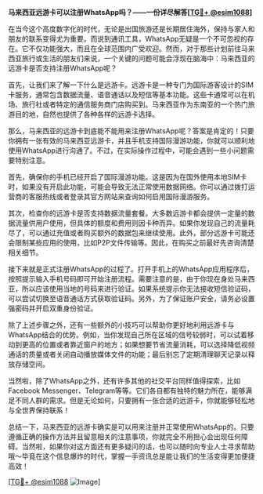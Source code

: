 **马来西亚远游卡可以注册WhatsApp吗？——一份详尽解答[[TG💪+ @esim1088](https://t.me/s/esim1088)]**

在当今这个高度数字化的时代，无论是出国旅游还是长期居住海外，保持与家人和朋友的联系变得尤为重要。而说到通讯工具，WhatsApp无疑是一个不可忽视的存在。它不仅功能强大，而且在全球范围内广受欢迎。然而，对于那些计划前往马来西亚旅行或生活的朋友们来说，一个关键的问题可能会浮现在脑海中：马来西亚的远游卡是否支持注册WhatsApp呢？

首先，让我们来了解一下什么是远游卡。远游卡是一种专门为国际游客设计的SIM卡服务，通常包含数据流量、语音通话以及短信等基本功能。这些卡通常可以在机场、旅行社或者特定的通信服务商门店购买到。马来西亚作为东南亚的一个热门旅游目的地，自然也提供了各种各样的远游卡选择。

那么，马来西亚的远游卡到底能不能用来注册WhatsApp呢？答案是肯定的！只要你拥有一张有效的马来西亚远游卡，并且手机支持国际漫游功能，你就可以顺利地使用WhatsApp进行沟通了。不过，在实际操作过程中，可能会遇到一些小问题需要特别注意。

首先，确保你的手机已经开启了国际漫游功能。这是因为在国外使用本地SIM卡时，如果没有开启此功能，可能会导致无法正常使用数据网络。你可以通过拨打运营商的客服热线或者登录其官方网站来查询如何启用国际漫游服务。

其次，检查你的远游卡是否支持数据流量套餐。大多数远游卡都会提供一定量的数据流量供用户使用，但具体的额度和费用则因卡种而异。如果你发现自己的流量耗尽了，可以通过充值或者购买额外的数据包来继续使用。此外，部分远游卡可能还会限制某些应用的使用，比如P2P文件传输等。因此，在购买之前最好先咨询清楚相关细节。

接下来就是正式注册WhatsApp的过程了。打开手机上的WhatsApp应用程序后，按照提示输入手机号码即可开始注册流程。需要注意的是，由于你现在身处马来西亚，所以应该使用当地的号码来进行验证。如果系统提示你无法接收短信验证码，可以尝试切换至语音通话方式获取验证码。另外，为了保证账户安全，请务必设置强密码并开启双重身份验证。

除了上述步骤之外，还有一些额外的小技巧可以帮助你更好地利用远游卡与WhatsApp结合的优势。例如，当你发现自己所在区域的信号较弱时，可以试着移动到更高的位置或者靠近窗户的地方；如果想要节省流量消耗，可以选择降低视频通话的质量或者关闭自动播放媒体文件的功能；最后别忘了定期清理聊天记录以释放存储空间。

当然啦，除了WhatsApp之外，还有许多其他的社交平台同样值得探索，比如Facebook Messenger、Telegram等等。它们各自都有独特的魅力所在，能够满足不同人群的需求。但是无论如何，只要拥有一张合适的远游卡，你就能够轻松地与全世界保持联系！

总结一下，马来西亚的远游卡确实是可以用来注册并正常使用WhatsApp的。只要遵循正确的操作方法并且留意相关的注意事项，你就完全不用担心会出现任何障碍。当然啦，如果你对这方面还有更多疑问的话，也可以随时向专业人士寻求帮助哦～毕竟在这个信息爆炸的时代，掌握一手资讯总是能让我们的生活变得更加便捷高效！

[[TG💪+ @esim1088](https://t.me/s/esim1088) ![Image](https://i.postimg.cc/4NQfJmqS/Snipaste-2025-05-13-00-14-12.png)]